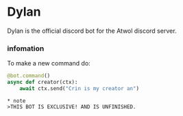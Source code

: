 # Dylan
Dylan is the official discord bot for the Atwol discord server.


### infomation
To make a new command do:
```py
@bot.command() 
async def creator(ctx):
    await ctx.send("Crin is my creator an")
```
    * note 
    >THIS BOT IS EXCLUSIVE! AND IS UNFINISHED.
